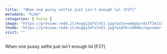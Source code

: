 ```yaml
---
title:  "When one pussy selfie just isn't enough lol [F27]"
metadate: "hide"
categories: [ Pussy ]
image: "https://preview.redd.it/4xgq12d7sln51.jpg?auto=webp&s=91ff3e115cfc2fd2a54a66ff076d1721364dde98"
thumb: "https://preview.redd.it/4xgq12d7sln51.jpg?width=1080&crop=smart&auto=webp&s=bf1b082f3d69bed17e2fa3a6808172d017f727ad"
visit: ""
---
```

When one pussy selfie just isn't enough lol [F27]
